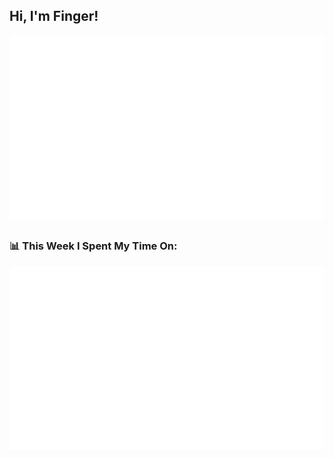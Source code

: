 <h2> Hi, I'm Finger!</h2>

<img align="right" src="https://raw.githubusercontent.com/spianmo/github-stats/master/generated/overview.svg#gh-light-mode-only">

<!-- <img align="right" height="160em" src="https://github-readme-stats-eight-theta.vercel.app/api/top-langs/?username=spianmo&layout=compact&langs_count=8&theme=algolia"/>	 -->
	
```go
package main

type Me struct {
	Name   string
	Job    string
	Code   string
	Skills string
}

func main() {
	me := &Me{
		Name:   "Finger",
		Job:    "Client-side Engineer",
		Code:   "Java and C++ and Others",
		Skills: "Android Security NLP ^o^",
	}
	_ = me
}
```


<h3>📊 This Week I Spent My Time On:</h3>
<img align='right' src="https://raw.githubusercontent.com/spianmo/github-stats/master/generated/languages.svg#gh-light-mode-only">

<!--START_SECTION:waka-->

```txt
CMake                  5 hrs 8 mins    ████████▒░░░░░░░░░░░░░░░░   33.40 %
Java                   3 hrs 45 mins   ██████░░░░░░░░░░░░░░░░░░░   24.38 %
C++                    3 hrs 9 mins    █████░░░░░░░░░░░░░░░░░░░░   20.54 %
Groovy                 47 mins         █▒░░░░░░░░░░░░░░░░░░░░░░░   05.16 %
ObjectiveC             47 mins         █▒░░░░░░░░░░░░░░░░░░░░░░░   05.13 %
```

<!--END_SECTION:waka-->

